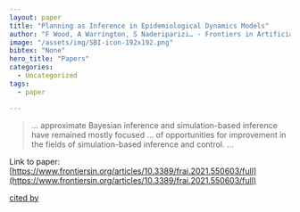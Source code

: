 ```yaml
---
layout: paper
title: "Planning as Inference in Epidemiological Dynamics Models"
author: "F Wood, A Warrington, S Naderiparizi… - Frontiers in Artificial …, 2022 - frontiersin.org"
image: "/assets/img/SBI-icon-192x192.png"
bibtex: "None"
hero_title: "Papers"
categories:
  - Uncategorized
tags:
  - paper

---
```

>… approximate Bayesian inference and simulation-based inference have remained mostly focused … of opportunities for improvement in the fields of simulation-based inference and control. …

Link to paper: [https://www.frontiersin.org/articles/10.3389/frai.2021.550603/full](https://www.frontiersin.org/articles/10.3389/frai.2021.550603/full)

[cited by](https://scholar.google.com/scholar?cites=17330953147864153327&as_sdt=2005&sciodt=0,5&hl=en&num=20)
